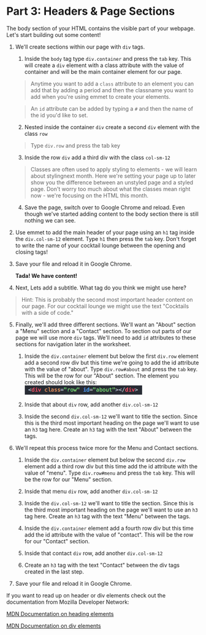 # Part 3: Headers & Page Sections

The body section of your HTML contains the visible part of your webpage.  Let's start building out some content!

1. We'll create sections within our page with `div` tags.  

    1. Inside the `body` tag type `div.container` and press the `tab` key.  This will create a `div` element with a class attribute with the value of container and will be the main container element for our page.
    
    >Anytime you want to add a `class` attribute to an element you can add that by adding a period and then the classname you want to add when you're using emmet to create your elements.
    
    >An `id` attribute can be added by typing a `#` and then the name of the id you'd like to set.

    2. Nested inside the container `div` create a second `div` element with the class `row`
    >Type `div.row` and press the tab key
    
    3. Inside the row `div` add a third div with the class  `col-sm-12`
    >Classes are often used to apply styling to elements - we will learn about stylingnext month. Here we're setting your page up to later show you the difference between an unstyled page and a styled page.  Don't worry too much about what the classes mean right now - we're focusing on the HTML this month.
    
    4. Save the page, switch over to Google Chrome and reload.  Even though we've started adding content to the body section there is still nothing we can see.

2. Use emmet to add the main header of your page using an `h1` tag inside the `div.col-sm-12` element. Type `h1` then press the `tab` key. Don't forget to write the name of your cocktail lounge between the opening and closing tags!

4. Save your file and reload it in Google Chrome.

    **Tada! We have content!**

4. Next, Lets add a subtitle.  What tag do you think we might use here? 
>Hint: This is probably the second most important header content on our page. For our cocktail lounge we might use the text "Cocktails with a side of code." 

5. Finally, we'll add three different sections. We'll want an "About" section a "Menu" section and a "Contact" section.  To section out parts of our page we will use more `div` tags. We'll need to add `id` attributes to these sections for navigation later in the worksheet.
    
    1. Inside the `div.container` element but below the first `div.row` element add a second row div but this time we're going to add the id attribute with the value of "about".  Type `div.row#about` and press the `tab` key.  This will be the row for our "About" section. The element you created should look like this:
    ![](/assets/div.png)
        
    2. Inside that about `div` row, add another `div.col-sm-12`
    
    3. Inside the second `div.col-sm-12` we'll want to title the section.  Since this is the third most important heading on the page we'll want to use an `h3` tag here. Create an `h3` tag with the text "About" between the tags.
    
6. We'll repeat this process twice more for the Menu and Contact sections.

    1. Inside the `div.container` element but below the second `div.row` element add a third row div but this time add the id attribute with the value of "menu". Type `div.row#menu` and press the `tab` key. This will be the row for our "Menu" section.

    2. Inside that menu `div` row, add another `div.col-sm-12`

    3. Inside the `div.col-sm-12` we'll want to title the section. Since this is the third most important heading on the page we'll want to use an `h3` tag here. Create an `h3` tag with the text "Menu" between the tags.
    
    4. Inside the `div.container` element add a fourth row div but this time add the id attribute with the value of "contact". This will be the row for our "Contact" section.

    5. Inside that contact `div` row, add another `div.col-sm-12`

    6. Create an `h3` tag with the text "Contact" between the div tags created in the last step.

7. Save your file and reload it in Google Chrome.

If you want to read up on header or div elements check out the documentation from Mozilla Developer Network:

[MDN Documentation on heading elements](https://developer.mozilla.org/en-US/docs/Web/HTML/Element/Heading_Elements)

[MDN Documentation on div elements](https://developer.mozilla.org/en-US/docs/Web/HTML/Element/div)